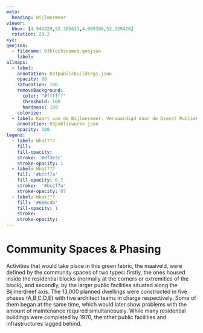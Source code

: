 ```yaml
---
meta:
  heading: Bijlmermeer
viewer:
  bbox: [4.944329,52.305631,4.998396,52.329428]
  rotation: 29.2
xyz:
geojson:
  - filename: 03blocksnamed.geojson
    label:
allmaps:
  - label:
    annotation: 031publicbuildings.json
    opacity: 80
    saturation: 100
    removeBackground:
      color: "#ffffff"
      threshold: 100
      hardness: 100
    colorize:
  - label: Kaart van de Bijlmermeer. Vervaardigd door de Dienst Publieke Werken, afd. Landmeten en Kartografie, 1970. Scale 1:7000. Stadsarchief Amsterdam. 1968. Het Groen in de Bijlmermeer. Bijlmermeer Museum.
    annotation: 03publicworks.json
    opacity: 100
legend:
  - label: What???
    fill:
    fill-opacity:
    stroke: '#df3e3c'
    stroke-opacity: 1
  - label: What???
    fill: '#bccf7a'
    fill-opacity: 0.7
    stroke:  '#bccf7a'
    stroke-opacity: 07
  - label: What???
    fill: '#666c4b'
    fill-opacity: 1
    stroke:
    stroke-opacity:
---
```

# Community Spaces & Phasing
Activities that would take place in this green fabric, the maaiveld, were defined by the community spaces of two types: firstly, the ones housed inside the residential blocks (normally at the corners or extremities of the block), and secondly, by the larger public facilities situated along the Bijlmerdreef axis.
The 13,000 planned dwellings were constructed in five phases (A,B,C,D,E) with five architect teams in charge respectively. Some of them began at the same time, which would later show problems with the amount of maintenance required simultaneously. While many residential buildings were completed by 1970, the other public facilities and infrastructures lagged behind.

